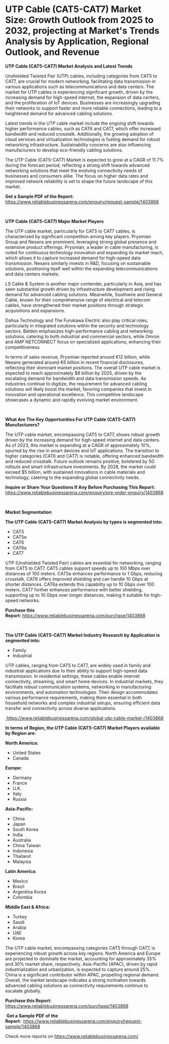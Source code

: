 <p><h1>UTP Cable (CAT5-CAT7) Market Size: Growth Outlook from 2025 to 2032, projecting at Market's Trends Analysis by Application, Regional Outlook, and Revenue</h1></p><p><strong>UTP Cable (CAT5-CAT7) Market Analysis and Latest Trends</strong></p>
<p><p>Unshielded Twisted Pair (UTP) cables, including categories from CAT5 to CAT7, are crucial for modern networking, facilitating data transmission in various applications such as telecommunications and data centers. The market for UTP cables is experiencing significant growth, driven by the increasing demand for high-speed internet, the expansion of data centers, and the proliferation of IoT devices. Businesses are increasingly upgrading their networks to support faster and more reliable connections, leading to a heightened demand for advanced cabling solutions.</p><p>Latest trends in the UTP cable market include the ongoing shift towards higher performance cables, such as CAT6 and CAT7, which offer increased bandwidth and reduced crosstalk. Additionally, the growing adoption of cloud services and virtualization technologies is fueling demand for robust networking infrastructure. Sustainability concerns are also influencing manufacturers to develop eco-friendly cabling solutions.</p><p>The UTP Cable (CAT5-CAT7) Market is expected to grow at a CAGR of 11.7% during the forecast period, reflecting a strong shift towards advanced networking solutions that meet the evolving connectivity needs of businesses and consumers alike. The focus on higher data rates and improved network reliability is set to shape the future landscape of this market.</p></p>
<p><strong>Get a Sample PDF of the Report:&nbsp;</strong> <a href="https://www.reliablebusinessarena.com/enquiry/request-sample/1403868?utm_campaign=3138&utm_medium=2&utm_source=Github&utm_content=ia&utm_term=28032025&utm_id=utp-cable-cat5-cat7">https://www.reliablebusinessarena.com/enquiry/request-sample/1403868</a></p>
<p>&nbsp;</p>
<p><strong>UTP Cable (CAT5-CAT7) Major Market Players</strong></p>
<p><p>The UTP cable market, particularly for CAT5 to CAT7 cables, is characterized by significant competition among key players. Prysmian Group and Nexans are prominent, leveraging strong global presence and extensive product offerings. Prysmian, a leader in cable manufacturing, is noted for continuous technology innovation and expanding its market reach, which allows it to capture increased demand for high-speed data transmission. Nexans similarly invests in R&D, focusing on sustainable solutions, positioning itself well within the expanding telecommunications and data centers markets.</p><p>LS Cable & System is another major contender, particularly in Asia, and has seen substantial growth driven by infrastructure development and rising demand for advanced cabling solutions. Meanwhile, Southwire and General Cable, known for their comprehensive range of electrical and telecom cables, have strengthened their market positions through strategic acquisitions and expansions.</p><p>Dahua Technology and The Furukawa Electric also play critical roles, particularly in integrated solutions within the security and technology sectors. Belden emphasizes high-performance cabling and networking solutions, catering to both industrial and commercial sectors, while Omron and AMP NETCONNECT focus on specialized applications, enhancing their competitiveness.</p><p>In terms of sales revenue, Prysmian reported around €12 billion, while Nexans generated around €6 billion in recent financial disclosures, reflecting their dominant market positions. The overall UTP cable market is expected to reach approximately $8 billion by 2025, driven by the escalating demand for bandwidth and data transmission speeds. As industries continue to digitize, the requirement for advanced cabling solutions will likely boost the market, favoring companies that invest in innovation and operational excellence. This competitive landscape showcases a dynamic and rapidly evolving market environment.</p></p>
<p>&nbsp;</p>
<p><strong>What Are The Key Opportunities For UTP Cable (CAT5-CAT7) Manufacturers?</strong></p>
<p><p>The UTP cable market, encompassing CAT5 to CAT7, shows robust growth driven by the increasing demand for high-speed internet and data centers. As of 2023, this market is expanding at a CAGR of approximately 10%, spurred by the rise in smart devices and IoT applications. The transition to higher categories (CAT6 and CAT7) is notable, offering enhanced bandwidth and reduced crosstalk. Future outlook remains positive, bolstered by 5G rollouts and smart infrastructure investments. By 2028, the market could exceed $5 billion, with sustained innovations in cable materials and technology, catering to the expanding global connectivity needs.</p></p>
<p><strong>Inquire or Share Your Questions If Any Before Purchasing This Report:</strong> <a href="https://www.reliablebusinessarena.com/enquiry/pre-order-enquiry/1403868?utm_campaign=3138&utm_medium=2&utm_source=Github&utm_content=ia&utm_term=28032025&utm_id=utp-cable-cat5-cat7">https://www.reliablebusinessarena.com/enquiry/pre-order-enquiry/1403868</a></p>
<p>&nbsp;</p>
<p><strong>Market Segmentation</strong></p>
<p><strong>The UTP Cable (CAT5-CAT7) Market Analysis by types is segmented into:</strong></p>
<p><ul><li>CAT5</li><li>CAT5e</li><li>CAT6</li><li>CAT6a</li><li>CAT7</li></ul></p>
<p><p>UTP (Unshielded Twisted Pair) cables are essential for networking, ranging from CAT5 to CAT7. CAT5 cables support speeds up to 100 Mbps over distances of 100 meters. CAT5e enhances performance to 1 Gbps, reducing crosstalk. CAT6 offers improved shielding and can handle 10 Gbps at shorter distances. CAT6a extends this capability up to 10 Gbps over 100 meters. CAT7 further enhances performance with better shielding, supporting up to 10 Gbps over longer distances, making it suitable for high-speed networks.</p></p>
<p><strong>Purchase this Report:&nbsp;</strong><a href="https://www.reliablebusinessarena.com/purchase/1403868?utm_campaign=3138&utm_medium=2&utm_source=Github&utm_content=ia&utm_term=28032025&utm_id=utp-cable-cat5-cat7">https://www.reliablebusinessarena.com/purchase/1403868</a></p>
<p>&nbsp;</p>
<p><strong>The UTP Cable (CAT5-CAT7) Market Industry Research by Application is segmented into:</strong></p>
<p><ul><li>Family</li><li>Industrial</li></ul></p>
<p><p>UTP cables, ranging from CAT5 to CAT7, are widely used in family and industrial applications due to their ability to support high-speed data transmission. In residential settings, these cables enable internet connectivity, streaming, and smart home devices. In industrial markets, they facilitate robust communication systems, networking in manufacturing environments, and automation technologies. Their design accommodates various performance requirements, making them essential in both household networks and complex industrial setups, ensuring efficient data transfer and connectivity across diverse applications.</p></p>
<p><a href="https://www.reliablebusinessarena.com/global-utp-cable-market-r1403868?utm_campaign=3138&utm_medium=2&utm_source=Github&utm_content=ia&utm_term=28032025&utm_id=utp-cable-cat5-cat7">&nbsp;https://www.reliablebusinessarena.com/global-utp-cable-market-r1403868</a></p>
<p><strong>In terms of Region, the UTP Cable (CAT5-CAT7) Market Players available by Region are:</strong></p>
<p>
    <p> <strong> North America: </strong>
        <ul>
            <li>United States</li>
            <li>Canada</li>
        </ul>
        </p> 
    <p> <strong> Europe: </strong>
        <ul>
            <li>Germany</li>
            <li>France</li>
            <li>U.K.</li>
            <li>Italy</li>
            <li>Russia</li>
        </ul>
        </p> 
    <p> <strong> Asia-Pacific: </strong>
        <ul>
            <li>China</li>
            <li>Japan</li>
            <li>South Korea</li>
            <li>India</li>
            <li>Australia</li>
            <li>China Taiwan</li>
            <li>Indonesia</li>
            <li>Thailand</li>
            <li>Malaysia</li>
        </ul>
        </p> 
    <p> <strong> Latin America: </strong>
        <ul>
            <li>Mexico</li>
            <li>Brazil</li>
            <li>Argentina Korea</li>
            <li>Colombia</li>
        </ul>
        </p> 
    <p> <strong> Middle East & Africa: </strong>
        <ul>
            <li>Turkey</li>
            <li>Saudi</li>
            <li>Arabia</li>
            <li>UAE</li>
            <li>Korea</li>
        </ul>
    </p>
    </p>
<p><p>The UTP cable market, encompassing categories CAT5 through CAT7, is experiencing robust growth across key regions. North America and Europe are projected to dominate the market, accounting for approximately 35% and 30% market share, respectively. Asia-Pacific (APAC), driven by rapid industrialization and urbanization, is expected to capture around 25%. China is a significant contributor within APAC, propelling regional demand. Overall, the market landscape indicates a strong inclination towards advanced cabling solutions as connectivity requirements continue to escalate globally.</p></p>
<p><strong>Purchase this Report: </strong><a href="https://www.reliablebusinessarena.com/purchase/1403868?utm_campaign=3138&utm_medium=2&utm_source=Github&utm_content=ia&utm_term=28032025&utm_id=utp-cable-cat5-cat7">https://www.reliablebusinessarena.com/purchase/1403868</a></p>
<p>&nbsp;<strong>Get a Sample PDF of the Report:&nbsp;&nbsp;</strong><a href="https://www.reliablebusinessarena.com/enquiry/request-sample/1403868?utm_campaign=3138&utm_medium=2&utm_source=Github&utm_content=ia&utm_term=28032025&utm_id=utp-cable-cat5-cat7">https://www.reliablebusinessarena.com/enquiry/request-sample/1403868</a></p>
<p><strong></strong></p>
<p>Check more reports on <a href="https://www.reliablebusinessarena.com/?utm_campaign=3138&utm_medium=2&utm_source=Github&utm_content=ia&utm_term=28032025&utm_id=utp-cable-cat5-cat7">https://www.reliablebusinessarena.com/</a></p>